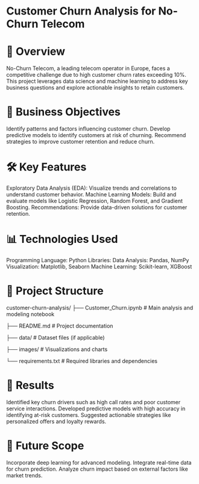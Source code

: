 # Customer Churn Analysis for No-Churn Telecom

# 📜 Overview

No-Churn Telecom, a leading telecom operator in Europe, faces a competitive challenge due to high customer churn rates exceeding 10%. 
This project leverages data science and machine learning to address 
key business questions and explore actionable insights to retain customers.

# 🎯 Business Objectives

Identify patterns and factors influencing customer churn.
Develop predictive models to identify customers at risk of churning.
Recommend strategies to improve customer retention and reduce churn.

# 🛠️ Key Features

Exploratory Data Analysis (EDA):
Visualize trends and correlations to understand customer behavior.
Machine Learning Models:
Build and evaluate models like Logistic Regression, Random Forest, and Gradient Boosting.
Recommendations:
Provide data-driven solutions for customer retention.

# 📊 Technologies Used

Programming Language: Python
Libraries:
Data Analysis: Pandas, NumPy
Visualization: Matplotlib, Seaborn
Machine Learning: Scikit-learn, XGBoost

# 📁 Project Structure

customer-churn-analysis/
├── Customer_Churn.ipynb                   # Main analysis and modeling notebook

├── README.md                              # Project documentation

├── data/                                  # Dataset files (if applicable)

├── images/                                # Visualizations and charts

└── requirements.txt                       # Required libraries and dependencies

# 🚀 Results

Identified key churn drivers such as high call rates and poor customer service interactions.
Developed predictive models with high accuracy in identifying at-risk customers.
Suggested actionable strategies like personalized offers and loyalty rewards.

# 📖 Future Scope

Incorporate deep learning for advanced modeling.
Integrate real-time data for churn prediction.
Analyze churn impact based on external factors like market trends.


